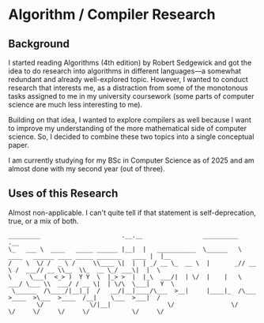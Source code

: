 # Algorithm / Compiler Research

## Background
I started reading Algorithms (4th edition) by Robert Sedgewick and got the idea to do research into algorithms in different languages—a somewhat redundant and already well-explored topic. However, I wanted to conduct research that interests me, as a distraction from some of the monotonous tasks assigned to me in my university coursework (some parts of computer science are much less interesting to me).

Building on that idea, I wanted to explore compilers as well because I want to improve my understanding of the more mathematical side of computer science. So, I decided to combine these two topics into a single conceptual paper.

I am currently studying for my BSc in Computer Science as of 2025 and am almost done with my second year (out of three).

## Uses of this Research
Almost non-applicable. I can't quite tell if that statement is self-deprecation, true, or a mix of both.

```
_________                       .__.__                 __________                                          .__
\_   ___ \  ____   _____ ______ |__|  |   ___________  \______   \ ____   ______ ____ _____ _______   ____ |  |__
/    \  \/ /  _ \ /     \\____ \|  |  | _/ __ \_  __ \  |       _// __ \ /  ___// __ \\__  \\_  __ \_/ ___\|  |  \
\     \___(  <_> )  Y Y  \  |_> >  |  |_\  ___/|  | \/  |    |   \  ___/ \___ \\  ___/ / __ \|  | \/\  \___|   Y  \
 \______  /\____/|__|_|  /   __/|__|____/\___  >__|     |____|_  /\___  >____  >\___  >____  /__|    \___  >___|  /
        \/             \/|__|                \/                \/     \/     \/     \/     \/            \/     \/
```
